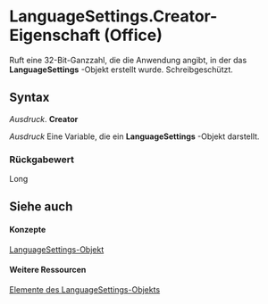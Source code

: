 
# LanguageSettings.Creator-Eigenschaft (Office)

Ruft eine 32-Bit-Ganzzahl, die die Anwendung angibt, in der das  **LanguageSettings** -Objekt erstellt wurde. Schreibgeschützt.


## Syntax

 _Ausdruck_. **Creator**

 _Ausdruck_ Eine Variable, die ein **LanguageSettings** -Objekt darstellt.


### Rückgabewert

Long


## Siehe auch


#### Konzepte


[LanguageSettings-Objekt](936f7d61-87e5-e153-08d4-f8c5c8ef0710.md)
#### Weitere Ressourcen


[Elemente des LanguageSettings-Objekts](http://msdn.microsoft.com/library/068383c2-78f1-2299-2087-9eaa3409e6fe%28Office.15%29.aspx)